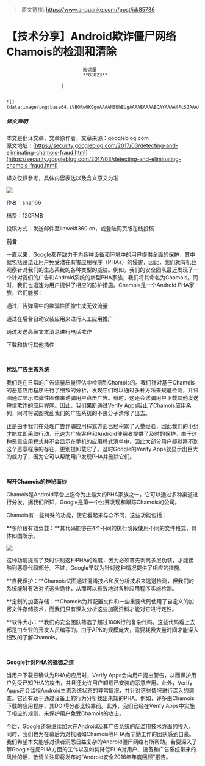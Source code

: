 > 原文链接: https://www.anquanke.com//post/id/85736 


# 【技术分享】Android欺诈僵尸网络Chamois的检测和清除


                                阅读量   
                                **80823**
                            
                        |
                        
                                                                                                                                    ![](data:image/png;base64,iVBORw0KGgoAAAANSUhEUgAAAAEAAAABCAYAAAAfFcSJAAAAAXNSR0IArs4c6QAAAARnQU1BAACxjwv8YQUAAAAJcEhZcwAADsQAAA7EAZUrDhsAAAANSURBVBhXYzh8+PB/AAffA0nNPuCLAAAAAElFTkSuQmCC)
                                                                                            



##### 译文声明

本文是翻译文章，文章原作者，文章来源：googleblog.com
                                <br>原文地址：[https://security.googleblog.com/2017/03/detecting-and-eliminating-chamois-fraud.html](https://security.googleblog.com/2017/03/detecting-and-eliminating-chamois-fraud.html)

译文仅供参考，具体内容表达以及含义原文为准



[![](https://p5.ssl.qhimg.com/t01b146e7d3fb95ba13.jpg)](https://p5.ssl.qhimg.com/t01b146e7d3fb95ba13.jpg)

作者：[shan66](http://bobao.360.cn/member/contribute?uid=2522399780)

稿费：120RMB

投稿方式：发送邮件至linwei#360.cn，或登陆网页版在线投稿



**前言**

一直以来，Google都在致力于为各种设备和环境中的用户提供全面的保护，其中就包括设法让用户免受潜在有害应用程序（PHAs）的侵害，因此，我们就有机会观察针对我们的生态系统的各种类型的威胁。例如，我们的安全团队最近发现了一个针对我们的广告和Android系统的新型PHA家族，我们将其命名为Chamois。同时，我们也迅速为用户提供了相应的防护措施。Chamois是一个Android PHA家族，它们能够：

通过广告弹窗中的欺骗性图像生成无效流量

通过在后台自动安装应用来进行人工应用推广

通过发送高级文本消息进行电话欺诈

下载和执行其他插件 

<br>

**扰乱广告生态系统**

我们是在日常的广告流量质量评估中检测到Chamois的。我们针对基于Chamois的恶意应用程序进行了细致的分析，发现它们可以通过多种方法来规避检测，并试图通过显示欺骗性图像来诱骗用户点击广告。有时，这还会诱骗用户下载其他发送短信欺诈的应用程序。因此，我们果断通过Verify Apps阻止了Chamois应用系列，同时将试图扰乱我们的广告系统的不良分子清除了出去。

正是由于我们在处理广告诈骗应用程式方面已经积累了大量经验，因此我们的小组才能立即采取行动，迅速为广告客户和Android使用者提供了及时的保护。由于这种恶意应用程式并不会显示在手机的应用程式清单中，因此大部分用户都觉察不到这个恶意程序的存在，更别提卸载它了。这时Google的Verify Apps就显示出巨大的威力了，因为它可以帮助用户发现PHA并删除它们。

<br>

**解开Chamois的神秘面纱**

Chamois是Android平台上迄今为止最大的PHA家族之一，它可以通过多种渠道进行分发。据我们所知，Google是第一个公开发现和跟踪Chamois的公司。

Chamois有一些特殊的功能，使它看起来与众不同，这些功能包括：

**多阶段有效负载：**其代码能够在4个不同的执行阶段使用不同的文件格式，具体如图所示。

[![](https://p2.ssl.qhimg.com/t0166338415ecc98157.png)](https://p2.ssl.qhimg.com/t0166338415ecc98157.png)

这种功能提高了及时识别这种PHA的难度，因为必须首先剥离多层伪装，才能接触到恶意代码部分。不过，Google早就为针对这种情况提供了相应的措施。

**自我保护：**Chamois试图通过混淆技术和反分析技术来逃避检测，但我们的系统能够有效对抗这些诡计，从而可以有效地对各种应用程序实施检测。

**定制的加密存储：**Chamois为其配置文件和一些重要代码使用了自定义的加密文件存储技术，而我们只有深入分析这些加密资料才能对它进行定性。

**软件大小：**我们的安全团队筛选了超过100K行的复杂代码，这些代码看上去都是由专业的开发人员编写的。由于APK的规模庞大，需要耗费大量时间才能深入细致的了解Chamois。

<br>

**Google针对PHA的抵御之道**

当用户下载已确认为PHA的应用时，Verify Apps会向用户提出警告，从而保护用户免受已知PHA的攻击，并且还允许用户卸载已安装的恶意应用。此外，Verify Apps还会监视Android生态系统状态的异常情况，并针对这些情况进行深入的调查。它还有助于通过设备上的行为分析找出未知的PHA。例如，许多由Chamois下载的应用程序，其DOI得分都比较靠前。此外，我们已经在Verify Apps中实施了相应的规则，来保护用户免受Chamois的攻击。

今后，Google还将继续加大在Android及其广告系统的反滥用技术方面的投入，同时，我们也为在幕后为对抗诸如Chamois等PHA而辛勤工作的团队感到自豪。我们希望本文能够对读者洞悉日益复杂的Android僵尸网络有所帮助。若要深入了解Google在反PHA方面的工作以及如何降低PHA对用户、设备和广告系统带来的风险的话，敬请关注即将发布的“Android安全2016年年度回顾”报告。
